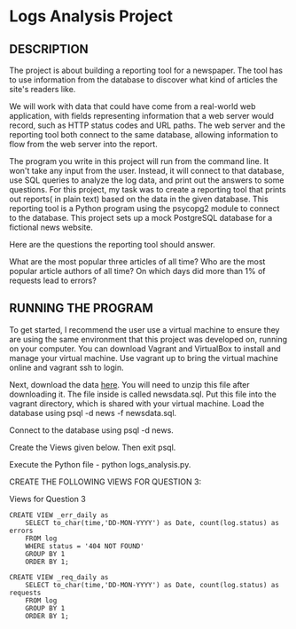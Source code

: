 # Logs Analysis Project
## DESCRIPTION

The project is about building a reporting tool for a newspaper. The tool has to use information from the database to discover what kind of articles the site's readers like.

We will work with data that could have come from a real-world web application, with fields representing information that a web server would record, such as HTTP status codes and URL paths. The web server and the reporting tool both connect to the same database, allowing information to flow from the web server into the report.



The program you write in this project will run from the command line. It won't take any input from the user. Instead, it will connect to that database, use SQL queries to analyze the log data, and print out the answers to some questions.
For this project, my task was to create a reporting tool that prints out reports( in plain text) based on the data in the given database. This reporting tool is a Python program using the psycopg2 module to connect to the database. This project sets up a mock PostgreSQL database for a fictional news website. 

Here are the questions the reporting tool should answer.

What are the most popular three articles of all time?
Who are the most popular article authors of all time?
On which days did more than 1% of requests lead to errors?

## RUNNING THE PROGRAM
To get started, I recommend the user use a virtual machine to ensure they are using the same environment that this project was developed on, running on your computer. You can download Vagrant and VirtualBox to install and manage your virtual machine. Use vagrant up to bring the virtual machine online and vagrant ssh to login.


Next, download the data [here](https://d17h27t6h515a5.cloudfront.net/topher/2016/August/57b5f748_newsdata/newsdata.zip). You will need to unzip this file after downloading it. The file inside is called newsdata.sql. Put this file into the vagrant directory, which is shared with your virtual machine.
Load the database using psql -d news -f newsdata.sql.

Connect to the database using psql -d news.

Create the Views given below. Then exit psql.

Execute the Python file - python logs_analysis.py.

CREATE THE FOLLOWING VIEWS FOR QUESTION 3:

Views for Question 3
```
CREATE VIEW _err_daily as 
	SELECT to_char(time,'DD-MON-YYYY') as Date, count(log.status) as errors
	FROM log
   	WHERE status = '404 NOT FOUND'
   	GROUP BY 1
	ORDER BY 1;
```

```
CREATE VIEW _req_daily as 
	SELECT to_char(time,'DD-MON-YYYY') as Date, count(log.status) as requests
	FROM log
	GROUP BY 1
	ORDER BY 1;
```

